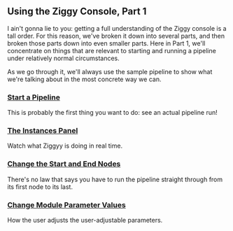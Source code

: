 ## Using the Ziggy Console, Part 1

I ain't gonna lie to you: getting a full understanding of the Ziggy console is a tall order. For this reason, we've broken it down into several parts, and then broken those parts down into even smaller parts. Here in Part 1, we'll concentrate on things that are relevant to starting and running a pipeline under relatively normal circumstances. 

As we go through it, we'll always use the sample pipeline to show what we're talking about in the most concrete way we can. 

### [Start a Pipeline](start-pipeline.md)

This is probably the first thing you want to do: see an actual pipeline run! 

### [The Instances Panel](instances-panel.md)

Watch what Ziggyy is doing in real time.

### [Change the Start and End Nodes](start-end-nodes.md)

There's no law that says you have to run the pipeline straight through from its first node to its last.

### [Change Module Parameter Values](change-param-values.md)

How the user adjusts the user-adjustable parameters. 

